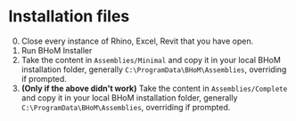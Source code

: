 # Installation files
0. Close every instance of Rhino, Excel, Revit that you have open.
1. Run BHoM Installer
2. Take the content in `Assemblies/Minimal` and copy it in your local BHoM installation folder, generally `C:\ProgramData\BHoM\Assemblies`, overriding if prompted.
3. **(Only if the above didn't work)** Take the content in `Assemblies/Complete` and copy it in your local BHoM installation folder, generally `C:\ProgramData\BHoM\Assemblies`, overriding if prompted.
